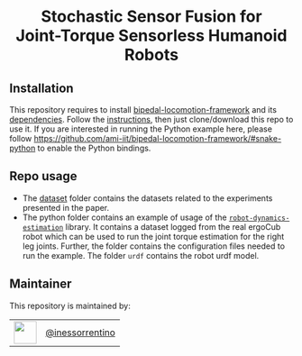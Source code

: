 <h1 align="center">
  Stochastic Sensor Fusion for <br/> Joint-Torque Sensorless Humanoid Robots
</h1>

## Installation

This repository requires to install [bipedal-locomotion-framework]([https://github.com/ami-iit/ironcub_software](https://github.com/isorrentino/bipedal-locomotion-framework/tree/paper)) and its [dependencies](https://github.com/ami-iit/bipedal-locomotion-framework/#page_facing_up-mandatory-dependencies). Follow the [instructions](https://github.com/ami-iit/bipedal-locomotion-framework/#package-install-with-conda-recommended), then just clone/download this repo to use it. If you are interested in running the Python example here, please follow https://github.com/ami-iit/bipedal-locomotion-framework/#snake-python to enable the Python bindings.

## Repo usage
- The [dataset](https://github.com/ami-iit/paper_sorrentino_2024_icra_robot-dynamics-estimation/tree/main/dataset) folder contains the datasets related to the experiments presented in the paper.
- The python folder contains an example of usage of the [`robot-dynamics-estimation`](https://github.com/isorrentino/bipedal-locomotion-framework/blob/paper/src/Estimators/include/BipedalLocomotion/RobotDynamicsEstimator/RobotDynamicsEstimator.h) library. It contains a dataset logged from the real ergoCub robot which can be used to run the joint torque estimation for the right leg joints. Further, the folder contains the configuration files needed to run the example. The folder `urdf` contains the robot urdf model. 

## Maintainer

This repository is maintained by:

| | |
|:---:|:---:|
| [<img src="https://user-images.githubusercontent.com/43743081/89022636-a17e9e00-d322-11ea-9abd-92cda85d3705.jpeg" width="40">](https://github.com/isorrentino) | [@inessorrentino](https://github.com/isorrentino) |
